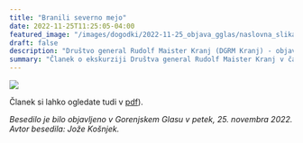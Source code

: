 ```yaml
---
title: "Branili severno mejo" 
date: 2022-11-25T11:25:05-04:00
featured_image: "/images/dogodki/2022-11-25_objava_gglas/naslovna_slika_objava-gglas-2022-11-25-gg.jpg"
draft: false
description: "Društvo general Rudolf Maister Kranj (DGRM Kranj) - objava v Gorenjskem glasu - ekskurzija"
summary: "Članek o ekskurziji Društva general Rudolf Maister Kranj v časopisu Gorenjski Glas ..."
---
```


![](/images/dogodki/2022-11-25_objava_gglas/objava-gglas-2022-11-25.jpg "")

Članek si lahko ogledate tudi v [pdf](/objave-pdf/objava-gglas-2022-11-25.pdf)).

*Besedilo je bilo objavljeno v Gorenjskem Glasu v petek, 25. novembra 2022. Avtor besedila: Jože Košnjek.*